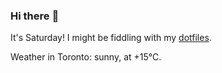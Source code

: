 ### Hi there :wave:

It's Saturday! I might be fiddling with my [dotfiles](https://github.com/bewuethr/dotfiles).

Weather in Toronto: sunny, at +15°C.
